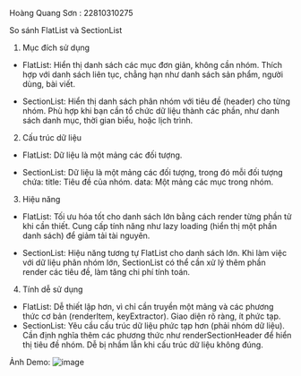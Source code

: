 Hoàng Quang Sơn : 22810310275

So sánh FlatList và SectionList

1. Mục đích sử dụng
- FlatList:
Hiển thị danh sách các mục đơn giản, không cần nhóm.
Thích hợp với danh sách liên tục, chẳng hạn như danh sách sản phẩm, người dùng, bài viết.

- SectionList:
Hiển thị danh sách phân nhóm với tiêu đề (header) cho từng nhóm.
Phù hợp khi bạn cần tổ chức dữ liệu thành các phần, như danh sách danh mục, thời gian biểu, hoặc lịch trình.

2. Cấu trúc dữ liệu
- FlatList:
Dữ liệu là một mảng các đối tượng.

- SectionList:
Dữ liệu là một mảng các đối tượng, trong đó mỗi đối tượng chứa:
title: Tiêu đề của nhóm.
data: Một mảng các mục trong nhóm.

3. Hiệu năng
- FlatList:
Tối ưu hóa tốt cho danh sách lớn bằng cách render từng phần tử khi cần thiết.
Cung cấp tính năng như lazy loading (hiển thị một phần danh sách) để giảm tải tài nguyên.

- SectionList:
Hiệu năng tương tự FlatList cho danh sách lớn.
Khi làm việc với dữ liệu phân nhóm lớn, SectionList có thể cần xử lý thêm phần render các tiêu đề, làm tăng chi phí tính toán.

4. Tính dễ sử dụng
- FlatList:
Dễ thiết lập hơn, vì chỉ cần truyền một mảng và các phương thức cơ bản (renderItem, keyExtractor).
Giao diện rõ ràng, ít phức tạp.
- SectionList:
Yêu cầu cấu trúc dữ liệu phức tạp hơn (phải nhóm dữ liệu).
Cần định nghĩa thêm các phương thức như renderSectionHeader để hiển thị tiêu đề nhóm.
Dễ bị nhầm lẫn khi cấu trúc dữ liệu không đúng.

Ảnh Demo:
![image](https://github.com/user-attachments/assets/2256a904-2f55-41bb-8004-6fc9c9b9478b)
